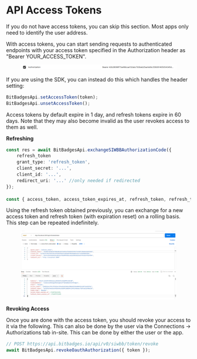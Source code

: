 # API Access Tokens

If you do not have access tokens, you can skip this section. Most apps only need to identify the user address.

With access tokens, you can start sending requests to authenticated endpoints with your access token specified in the Authorization header as "Bearer YOUR\_ACCESS\_TOKEN".

<figure><img src="../../../.gitbook/assets/image (96).png" alt=""><figcaption></figcaption></figure>

If you are using the SDK, you can instead do this which handles the header setting:

```typescript
BitBadgesApi.setAccessToken(token);
BitBadgesApi.unsetAccessToken();
```

Access tokens by default expire in 1 day, and refresh tokens expire in 60 days. Note that they may also become invalid as the user revokes access to them as well.&#x20;

**Refreshing**

```typescript
const res = await BitBadgesApi.exchangeSIWBBAuthorizationCode({ 
    refresh_token
    grant_type: 'refresh_token',
    client_secret: '...',
    client_id: '...',
    redirect_uri: '...' //only needed if redirected
});

const { access_token, access_token_expires_at, refresh_token, refresh_token_expires_at } = res;
```

Using the refresh token obtained previously, you can exchange for a new access token and refresh token (with expiration reset) on a rolling basis. This step can be repeated indefinitely.&#x20;

<figure><img src="../../../.gitbook/assets/image (1) (1) (1) (1) (1) (1) (1) (1) (1) (1) (1) (1) (1) (1) (1) (1) (1) (1) (1) (1) (1) (1) (1) (1) (1) (1) (1) (1) (1).png" alt=""><figcaption></figcaption></figure>

**Revoking Access**

Once you are done with the access token, you should revoke your access to it via the following. This can also be done by the user via the Connections -> Authorizations tab in-site. This can be done by either the user or the app.

```typescript
// POST https://api.bitbadges.io/api/v0/siwbb/token/revoke
await BitBadgesApi.revokeOauthAuthorization({ token });
```

